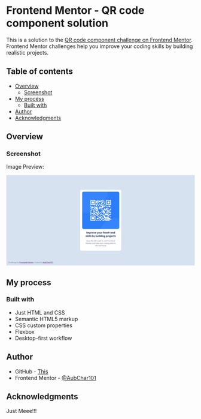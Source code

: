 # Frontend Mentor - QR code component solution

This is a solution to the [QR code component challenge on Frontend Mentor](https://www.frontendmentor.io/challenges/qr-code-component-iux_sIO_H). Frontend Mentor challenges help you improve your coding skills by building realistic projects.

## Table of contents

- [Overview](#overview)
  - [Screenshot](#screenshot)
- [My process](#my-process)
  - [Built with](#built-with)
- [Author](#author)
- [Acknowledgments](#acknowledgments)

## Overview

### Screenshot

Image Preview:

![](./Screenshot.png)

## My process

### Built with

- Just HTML and CSS
- Semantic HTML5 markup
- CSS custom properties
- Flexbox
- Desktop-first workflow

## Author

- GitHub - [This](#author)
- Frontend Mentor - [@AubChar101](https://www.frontendmentor.io/profile/AubChar101)

## Acknowledgments

Just Meee!!!
